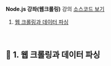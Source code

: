 __Node.js 강좌(웹크롤링)__ 강의 [소스코드 보기](github.com/zerocho/nodejs-crawler)
1. [웹 크롤링과 데이터 파싱](#-1-웹-크롤링과-데이터-파싱)
<br>

## 🎯 1. 웹 크롤링과 데이터 파싱
